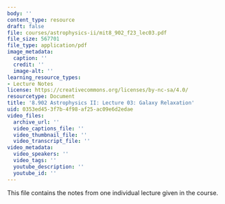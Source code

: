 ```yaml
---
body: ''
content_type: resource
draft: false
file: courses/astrophysics-ii/mit8_902_f23_lec03.pdf
file_size: 567701
file_type: application/pdf
image_metadata:
  caption: ''
  credit: ''
  image-alt: ''
learning_resource_types:
- Lecture Notes
license: https://creativecommons.org/licenses/by-nc-sa/4.0/
resourcetype: Document
title: '8.902 Astrophysics II: Lecture 03: Galaxy Relaxation'
uid: 0353ed45-3f7b-4f98-af25-ac09e6d2edae
video_files:
  archive_url: ''
  video_captions_file: ''
  video_thumbnail_file: ''
  video_transcript_file: ''
video_metadata:
  video_speakers: ''
  video_tags: ''
  youtube_description: ''
  youtube_id: ''
---
```

This file contains the notes from one individual lecture given in the course.